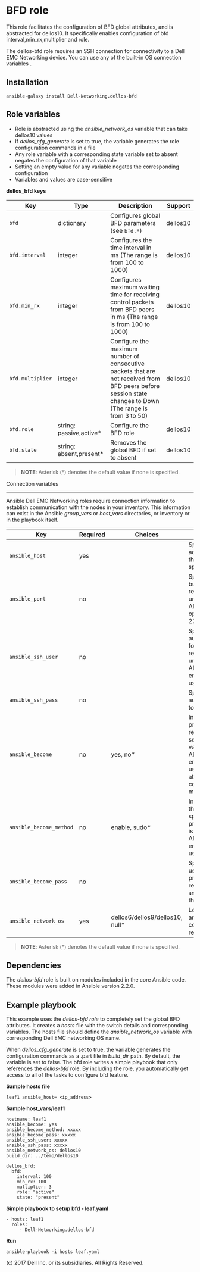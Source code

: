 BFD role
===========

This role facilitates the configuration of BFD global attributes, and is abstracted for dellos10. It specifically enables configuration of bfd interval,min_rx,multiplier and role.

The dellos-bfd role requires an SSH connection for connectivity to a Dell EMC Networking device. You can use any of the built-in OS connection variables .

Installation
------------

    ansible-galaxy install Dell-Networking.dellos-bfd

Role variables
--------------

- Role is abstracted using the *ansible_network_os* variable that can take dellos10 values
- If *dellos_cfg_generate* is set to true, the variable generates the role configuration commands in a file
- Any role variable with a corresponding state variable set to absent negates the configuration of that variable
- Setting an empty value for any variable negates the corresponding configuration
- Variables and values are case-sensitive

**dellos_bfd keys**

| Key        | Type                      | Description                                             | Support               |
|------------|---------------------------|---------------------------------------------------------|-----------------------|
| ``bfd`` | dictionary | Configures global BFD parameters (see ``bfd.*``) | dellos10 |
| ``bfd.interval`` | integer | Configures the time interval in ms (The range is from 100 to 1000) | dellos10 |
| ``bfd.min_rx`` | integer | Configures maximum waiting time for receiving control packets from BFD peers in ms (The range is from 100 to 1000)| dellos10 |
| ``bfd.multiplier`` | integer | Configure the maximum number of consecutive packets that are not received from BFD peers before session state changes to Down (The range is from 3 to 50) | dellos10 |
| ``bfd.role`` | string: passive,active\* | Configure the BFD role | dellos10 |
| ``bfd.state`` | string: absent,present\* | Removes the global BFD if set to absent | dellos10 |

> **NOTE**: Asterisk (\*) denotes the default value if none is specified. 

Connection variables
********************

Ansible Dell EMC Networking roles require connection information to establish communication with the nodes in your inventory. This information can exist in the Ansible *group_vars* or *host_vars* directories, or inventory or in the playbook itself.

| Key         | Required | Choices    | Description                                         |
|-------------|----------|------------|-----------------------------------------------------|
| ``ansible_host`` | yes      |            | Specifies the hostname or address for connecting to the remote device over the specified transport |
| ``ansible_port`` | no       |            | Specifies the port used to build the connection to the remote device; if value is unspecified, the ANSIBLE_REMOTE_PORT option is used; it defaults to 22 |
| ``ansible_ssh_user`` | no       |            | Specifies the username that authenticates the CLI login for the connection to the remote device; if value is unspecified, the ANSIBLE_REMOTE_USER environment variable value is used  |
| ``ansible_ssh_pass`` | no       |            | Specifies the password that authenticates the connection to the remote device |
| ``ansible_become`` | no       | yes, no\*   | Instructs the module to enter privileged mode on the remote device before sending any commands; if value is unspecified, the ANSIBLE_BECOME environment variable value is used, and the device attempts to execute all commands in non-privileged mode |
| ``ansible_become_method`` | no       | enable, sudo\*   | Instructs the module to allow the become method to be specified for handling privilege escalation; if value is unspecified, the ANSIBLE_BECOME_METHOD environment variable value is used |
| ``ansible_become_pass`` | no       |            | Specifies the password to use if required to enter privileged mode on the remote device; if ``ansible_become`` is set to no this key is not applicable |
| ``ansible_network_os`` | yes      | dellos6/dellos9/dellos10, null\*  | Loads the correct terminal and cliconf plugins to communicate with the remote device |

> **NOTE**: Asterisk (\*) denotes the default value if none is specified.

Dependencies
------------

The *dellos-bfd* role is built on modules included in the core Ansible code. These modules were added in Ansible version 2.2.0.

Example playbook
----------------

This example uses the *dellos-bfd role* to completely set the global BFD attributes. It creates a *hosts* file with the switch details and corresponding variables. The hosts file should define the *ansible_network_os* variable with corresponding Dell EMC networking OS name. 

When *dellos_cfg_generate* is set to true, the variable generates the configuration commands as a .part file in *build_dir* path. By default, the variable is set to false. The bfd role writes a simple playbook that only references the *dellos-bfd* role. By including the role, you automatically get access to all of the tasks to configure bfd feature. 

**Sample hosts file**
 
    leaf1 ansible_host= <ip_address> 

**Sample host_vars/leaf1**

    hostname: leaf1
    ansible_become: yes
    ansible_become_method: xxxxx
    ansible_become_pass: xxxxx
    ansible_ssh_user: xxxxx
    ansible_ssh_pass: xxxxx
    ansible_network_os: dellos10
    build_dir: ../temp/dellos10
	  
    dellos_bfd:
      bfd:
        interval: 100
        min_rx: 100
        multiplier: 3
        role: "active"
        state: "present"

**Simple playbook to setup bfd - leaf.yaml**

    - hosts: leaf1
      roles:
         - Dell-Networking.dellos-bfd

**Run**

    ansible-playbook -i hosts leaf.yaml

(c) 2017 Dell Inc. or its subsidiaries. All Rights Reserved.


